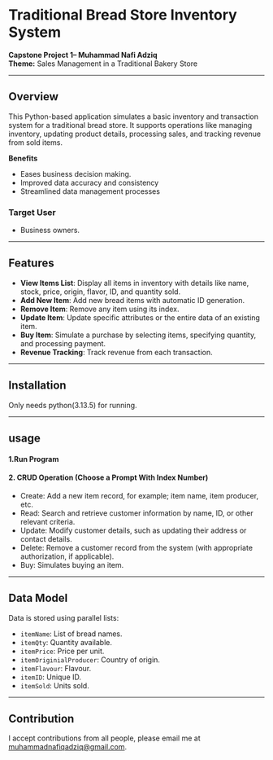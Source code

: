 # Traditional Bread Store Inventory System

**Capstone Project 1– Muhammad Nafi Adziq**  
**Theme:** Sales Management in a Traditional Bakery Store  

---

## Overview

This Python-based application simulates a basic inventory and transaction system for a traditional bread store. It supports operations like managing inventory, updating product details, processing sales, and tracking revenue from sold items.

**Benefits**
- Eases business decision making.
- Improved data accuracy and consistency
- Streamlined data management processes

### **Target User**
- Business owners.

---

## Features

- **View Items List**: Display all items in inventory with details like name, stock, price, origin, flavor, ID, and quantity sold.
- **Add New Item**: Add new bread items with automatic ID generation.
- **Remove Item**: Remove any item using its index.
- **Update Item**: Update specific attributes or the entire data of an existing item.
- **Buy Item**: Simulate a purchase by selecting items, specifying quantity, and processing payment.
- **Revenue Tracking**: Track revenue from each transaction.

---

## Installation

Only needs python(3.13.5) for running.

---

## usage

#### 1.**Run Program**
#### 2. **CRUD Operation** (Choose a Prompt With Index Number)
- Create: Add a new item record, for example; item name, item producer, etc.
- Read: Search and retrieve customer information by name, ID, or other relevant criteria.
- Update: Modify customer details, such as updating their address or contact details.
- Delete: Remove a customer record from the system (with appropriate authorization, if applicable).
- Buy: Simulates buying an item.

---

## Data Model

Data is stored using parallel lists:

- `itemName`: List of bread names.
- `itemQty`: Quantity available.
- `itemPrice`: Price per unit.
- `itemOriginialProducer`: Country of origin.
- `itemFlavour`: Flavour.
- `itemID`: Unique ID.
- `itemSold`: Units sold.

---

## Contribution

I accept contributions from all people, please email me at muhammadnafiqadziq@gmail.com.

